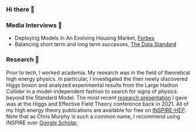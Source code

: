 ### Hi there 👋

### Media Interviews 💬
- Deploying Models In An Evolving Housing Market, [Forbes](https://www.forbes.com/sites/aparnadhinakaran/2022/06/22/deploying-models-in-an-evolving-housing-market/?sh=1b66c9f9684f) 
- Balancing short term and long term successes, [The Data Standard](https://datastandard.io/podcast/the-data-standard-audio-experience-with-chris-murphy-from-homepoint/)

### Research 🧲
Prior to tech, I worked academia. 
My research was in the field of theoretical high energy physics.
In particular, I investigated the then newly discovered Higgs boson and analyzed experimental results from the Large Hadron Collider in a model-independent fashion to search for signs of physics beyond the Standard Model.
The most recent [research presentation](https://indico.ihep.ac.cn/event/13632/contributions/24626/) I gave was at the Higgs and Effective Field Theory conference back in 2021.
All of my high energy theory publications are available for free on [INSPIRE-HEP](https://inspirehep.net/literature?sort=mostrecent&size=25&page=1&q=ea%20c.w.murphy.1%20and%20not%20collaboration%20belle%20ii%20and%20not%20primarch%20physics.acc-ph%20and%20not%20primarch%20physics.ins-det%20and%20not%20texkey%20Weikum%3A2019ubf&ui-citation-summary=true).
Note that as Chris Murphy is such a common name, I recommend using INSPIRE over [Google Scholar](https://scholar.google.com/citations?user=QZW7r6IAAAAJ&hl=en&oi=sra).


<!--
**christopher-w-murphy/christopher-w-murphy** is a ✨ _special_ ✨ repository because its `README.md` (this file) appears on your GitHub profile.

Here are some ideas to get you started:

- 🔭 I’m currently working on ...
- 🌱 I’m currently learning ...
- 👯 I’m looking to collaborate on ...
- 🤔 I’m looking for help with ...
- 💬 Ask me about ...
- 📫 How to reach me: ...
- 😄 Pronouns: ...
- ⚡ Fun fact: ...
-->
